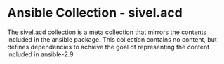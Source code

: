 # Ansible Collection - sivel.acd

The sivel.acd collection is a meta collection that mirrors the contents included in the
ansible package. This collection contains no content, but defines dependencies to
achieve the goal of representing the content included in ansible-2.9.
